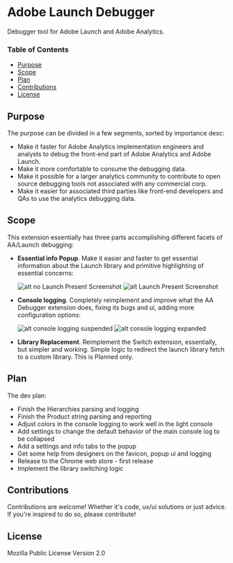 # Adobe Launch Debugger
Debugger tool for Adobe Launch and Adobe Analytics.

### Table of Contents
* [Purpose](https://github.com/hillaryfraley/jobbriefings#purpose)
* [Scope](https://github.com/hillaryfraley/jobbriefings#scope)
* [Plan](https://github.com/hillaryfraley/jobbriefings#plan)
* [Contributions](https://github.com/hillaryfraley/jobbriefings#contributions)
* [License](https://github.com/hillaryfraley/jobbriefings#license)

## Purpose
The purpose can be divided in a few segments, sorted by importance desc:
* Make it faster for Adobe Analytics implementation engineers and analysts to debug the front-end part of Adobe Analytics and Adobe Launch.
* Make it more comfortable to consume the debugging data.
* Make it possible for a larger analytics community to contribute to open source debugging tools not associated with any commercial corp.
* Make it easier for associated third parties like front-end developers and QAs to use the analytics debugging data.

## Scope
This extension essentially has three parts accomplishing different facets of AA/Launch debugging:
* **Essential info Popup**. Make it easier and faster to get essential information about the Launch library and primitive highlighting of essential concerns:
  
  ![alt no Launch Present Screenshot](https://i.imgur.com/pgTJsfR.jpg) ![alt Launch Present Screenshot](https://i.imgur.com/u1Ejxk3.jpg)
  
* **Console logging**. Completely reimplement and improve what the AA Debugger extension does, fixing its bugs and ui, adding more configuration options:
  
  ![alt console logging suspended](https://i.imgur.com/DVaNQFA.jpg) ![alt console logging expanded](https://i.imgur.com/3bgZQf7.jpg)
  
* **Library Replacement**. Reimplement the Switch extension, essentially, but simpler and working. Simple logic to redirect the launch library fetch to a custom library. This is Planned only.

## Plan
The dev plan:
* Finish the Hierarchies parsing and logging
* Finish the Product string parsing and reporting
* Adjust colors in the console logging to work well in the light console
* Add settings to change the default behavior of the main console log to be collapsed
* Add a settings and info tabs to the popup
* Get some help from designers on the favicon, popup ui and logging
* Release to the Chrome web store - first release
* Implement the library switching logic

## Contributions
Contributions are welcome! Whether it's code, ux/ui solutions or just advice. If you're inspired to do so, please contribute!

## License
Mozilla Public License Version 2.0
